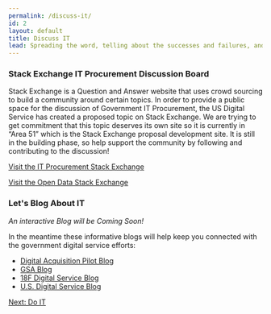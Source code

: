 ```yaml
---
permalink: /discuss-it/
id: 2
layout: default
title: Discuss IT
lead: Spreading the word, telling about the successes and failures, and having a place to ask questions from experts is an effective way to crowdsource common challenges. Digital communities thrive on the viral experience and the acquisition community should take advantage of this trend.
---
```


### Stack Exchange IT Procurement Discussion Board

Stack Exchange is a Question and Answer website that uses crowd sourcing to build a community around certain topics. In order to provide a public space for the discussion of Government IT Procurement, the US Digital Service has created a proposed topic on Stack Exchange. We are trying to get commitment that this topic deserves its own site so it is currently in “Area 51” which is the Stack Exchange proposal development site. It is still in the building phase, so help support the community by following and contributing to the discussion!

<a class="usa-button-outline usa-button-active" type="button" target="blank" href="http://area51.stackexchange.com/proposals/95077/digital-service-acquisitions?referrer=iNHbk2AgvcNzGkfgmq2BHw2">Visit the IT Procurement Stack Exchange</a>

<a class="usa-button-outline usa-button-active" type="button" target="blank" href="http://opendata.stackexchange.com/">Visit the Open Data Stack Exchange</a>

### Let's Blog About IT

<p><em>An interactive Blog will be Coming Soon!</em></p>

<p>In the meantime these informative blogs will help keep you connected with the government digital service efforts:</p>

<ul>
  <li><a target="blank" href="https://digitalacquisitionpilot.wordpress.com/" target="blank">Digital Acquisition Pilot Blog</a></li>
  <li><a target="blank" href="http://gsablogs.gsa.gov/gsablog/" target="blank">GSA Blog</a></li>
  <li><a target="blank" href="https://18f.gsa.gov/blog/" target="blank">18F Digital Service Blog</a></li>
  <li><a target="blank" href="https://medium.com/@USDigitalService" target="blank">U.S. Digital Service Blog</a></li>
</ul>

<a class="usa-button-big" type="button" href="{{ site.baseurl }}/build">Next: Do IT</a>